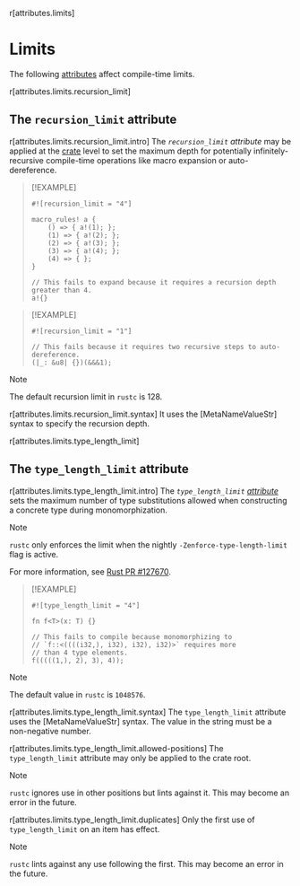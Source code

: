 r[attributes.limits]
# Limits

The following [attributes] affect compile-time limits.

r[attributes.limits.recursion_limit]
## The `recursion_limit` attribute

r[attributes.limits.recursion_limit.intro]
The *`recursion_limit` attribute* may be applied at the [crate] level to set the maximum depth for potentially infinitely-recursive compile-time operations like macro expansion or auto-dereference.

> [!EXAMPLE]
> ```rust,compile_fail
> #![recursion_limit = "4"]
>
> macro_rules! a {
>     () => { a!(1); };
>     (1) => { a!(2); };
>     (2) => { a!(3); };
>     (3) => { a!(4); };
>     (4) => { };
> }
>
> // This fails to expand because it requires a recursion depth greater than 4.
> a!{}
> ```

> [!EXAMPLE]
> ```rust,compile_fail
> #![recursion_limit = "1"]
>
> // This fails because it requires two recursive steps to auto-dereference.
> (|_: &u8| {})(&&&1);
> ```

> [!NOTE]
> The default recursion limit in `rustc` is 128.

r[attributes.limits.recursion_limit.syntax]
It uses the [MetaNameValueStr] syntax to specify the recursion depth.

<!-- template:attributes -->
r[attributes.limits.type_length_limit]
## The `type_length_limit` attribute

r[attributes.limits.type_length_limit.intro]
The *`type_length_limit` [attribute][attributes]* sets the maximum number of type substitutions allowed when constructing a concrete type during monomorphization.

> [!NOTE]
> `rustc` only enforces the limit when the nightly `-Zenforce-type-length-limit` flag is active.
>
> For more information, see [Rust PR #127670](https://github.com/rust-lang/rust/pull/127670).

> [!EXAMPLE]
> <!-- ignore: not enforced without nightly flag -->
> ```rust,ignore
> #![type_length_limit = "4"]
>
> fn f<T>(x: T) {}
>
> // This fails to compile because monomorphizing to
> // `f::<((((i32,), i32), i32), i32)>` requires more
> // than 4 type elements.
> f(((((1,), 2), 3), 4));
> ```

> [!NOTE]
> The default value in `rustc` is `1048576`.

r[attributes.limits.type_length_limit.syntax]
The `type_length_limit` attribute uses the [MetaNameValueStr] syntax. The value in the string must be a non-negative number.

r[attributes.limits.type_length_limit.allowed-positions]
The `type_length_limit` attribute may only be applied to the crate root.

> [!NOTE]
> `rustc` ignores use in other positions but lints against it. This may become an error in the future.

r[attributes.limits.type_length_limit.duplicates]
Only the first use of `type_length_limit` on an item has effect.

> [!NOTE]
> `rustc` lints against any use following the first. This may become an error in the future.

[attributes]: ../attributes.md
[crate]: ../crates-and-source-files.md
